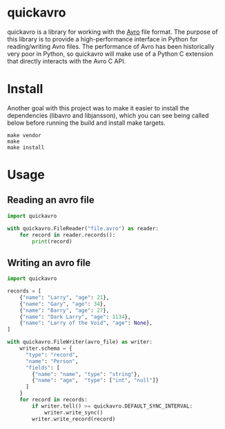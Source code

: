 # quickavro

quickavro is a library for working with the [Avro](https://avro.apache.org) file format. The purpose of this library is to provide a high-performance interface in Python for reading/writing Avro files.  The performance of Avro has been historically very poor in Python, so quickavro will make use of a Python C extension that directly interacts with the Avro C API.

# Install

Another goal with this project was to make it easier to install the dependencies (libavro and libjansson), which you can see being called below before running the build and install make targets.

```Shell
make vendor
make
make install
```

# Usage

## Reading an avro file

```Python
import quickavro

with quickavro.FileReader("file.avro") as reader:
    for record in reader.records():
        print(record)
```

## Writing an avro file

```Python
import quickavro

records = [
    {"name": "Larry", "age": 21},
    {"name": "Gary", "age": 34},
    {"name": "Barry", "age": 27},
    {"name": "Dark Larry", "age": 1134},
    {"name": "Larry of the Void", "age": None},
]

with quickavro.FileWriter(avro_file) as writer:
    writer.schema = {
      "type": "record",
      "name": "Person",
      "fields": [
        {"name": "name", "type": "string"},
        {"name": "age",  "type": ["int", "null"]}
      ]
    }
    for record in records:
        if writer.tell() >= quickavro.DEFAULT_SYNC_INTERVAL:
            writer.write_sync()
        writer.write_record(record)
```
